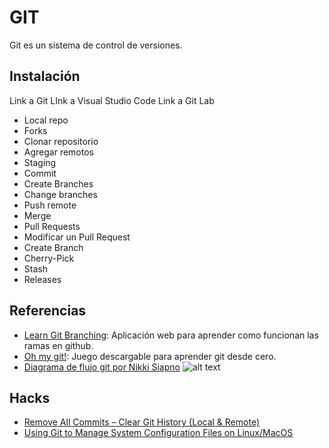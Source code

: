 # GIT

Git es un sistema de control de versiones.

## Instalación

Link a Git
LInk a Visual Studio Code
Link a Git Lab

- Local repo
- Forks
- Clonar repositorio
- Agregar remotos
- Staging
- Commit
- Create Branches
- Change branches
- Push remote
- Merge
- Pull Requests
- Modificar un Pull Request
- Create Branch
- Cherry-Pick
- Stash
- Releases


## Referencias

- [Learn Git Branching](https://learngitbranching.js.org/): Aplicación web para aprender como funcionan las ramas en github.
- [Oh my git!](https://blinry.itch.io/oh-my-git): Juego descargable para aprender git desde cero.
- [Diagrama de flujo git por Nikki Siapno](https://twitter.com/NikkiSiapno/status/1593882400983072769?s=20&t=Q_Z1e7NYOrd8hzLS6WRlcQ)
![alt text](https://pbs.twimg.com/media/Fh6bl4DWIAAZxse?format=jpg&name=large)

## Hacks

- [Remove All Commits – Clear Git History (Local & Remote)](https://www.shellhacks.com/git-remove-all-commits-clear-git-history-local-remote/)
- [Using Git to Manage System Configuration Files on Linux/MacOS](https://www.wangzerui.com/2017/03/06/using-git-to-manage-system-configuration-files/)
